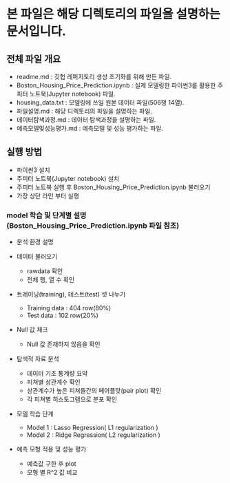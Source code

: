 # 본 파일은 해당 디렉토리의 파일을 설명하는 문서입니다. 

## 전체 파일 개요

* readme.md : 깃헙 레퍼지토리 생성 초기화를 위해 만든 파일.
* Boston_Housing_Price_Prediction.ipynb : 실제 모델링한 파이썬3를 활용한 주피터 노트북(Jupyter notebook) 파일.
* housing_data.txt : 모델링에 쓰일 원본 데이터 파일(506행 14열). 
* 파일설명.md : 해당 디렉토리의 파일을 설명하는 파일.
* 데이터탐색과정.md : 데이터 탐색과정을 설명하는 파일.
* 예측모델및성능평가.md : 예측모델 및 성능 평가하는 파일.

## 실행 방법

* 파이썬3 설치
* 주피터 노트북(Jupyter notebook) 설치
* 주피터 노트북 실행 후 Boston_Housing_Price_Prediction.ipynb 불러오기
* 가장 상단 라인 부터 실행  

### model 학습 및 단계별 설명(Boston_Housing_Price_Prediction.ipynb 파일 참조)

* 분석 환경 설명

* 데이터 불러오기
  - rawdata 확인 
  - 전체 행, 열 수 확인 

* 트레이닝(training), 테스트(test) 셋 나누기 
  - Training data : 404 row(80%) 
  - Test data : 102 row(20%) 
  
* Null 값 체크 
  - Null 값 존재하지 않음을 확인 

* 탐색적 자료 분석 
  - 데이터 기초 통계량 요약 
  - 피쳐별 상관계수 확인 
  - 상관계수가 높은 피쳐들간의 페어플랏(pair plot) 확인 
  - 각 피쳐별 히스토그램으로 분포 확인 
  
* 모델 학습 단계
  - Model 1 : Lasso Regression( L1 regularization )
  - Model 2 : Ridge Regression( L2 regularization )
  
* 예측 모형 적용 및 성능 평가
  - 예측값 구한 후 plot
  - 모형 별 R^2 값 비교
